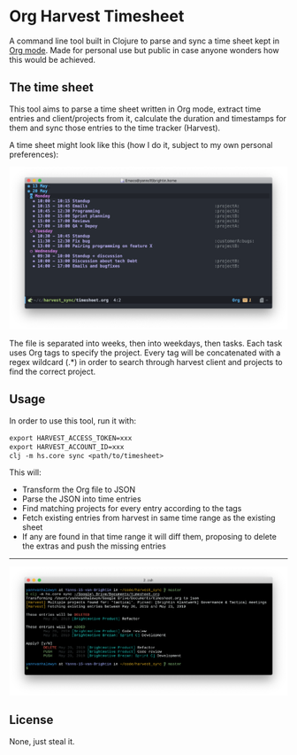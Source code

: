 # Org Harvest Timesheet

A command line tool built in Clojure to parse and sync a time sheet kept in [Org mode](https://orgmode.org/). Made for personal use but public in case anyone wonders how this would be achieved.


## The time sheet

This tool aims to parse a time sheet written in Org mode, extract time entries and client/projects from it, calculate the duration and timestamps for them and sync those entries to the time tracker (Harvest).

A time sheet might look like this (how I do it, subject to my own personal preferences):

![time sheet](/resources/timesheet.png)

The file is separated into weeks, then into weekdays, then tasks. Each task uses Org tags to specify the project. Every tag will be concatenated with a regex wildcard (.*) in order to search through harvest client and projects to find the correct project.

## Usage

In order to use this tool, run it with:

``` shell
export HARVEST_ACCESS_TOKEN=xxx
export HARVEST_ACCOUNT_ID=xxx
clj -m hs.core sync <path/to/timesheet>
```

This will:

- Transform the Org file to JSON
- Parse the JSON into time entries
- Find matching projects for every entry according to the tags
- Fetch existing entries from harvest in same time range as the existing sheet
- If any are found in that time range it will diff them, proposing to delete the extras and push the missing entries

---

![terminal output example](/resources/terminal_output.png)

## License

None, just steal it.
